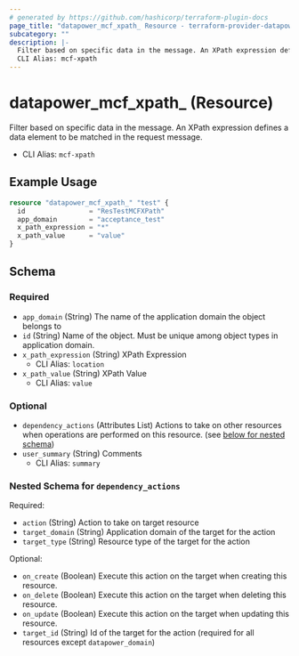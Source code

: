 ```yaml
---
# generated by https://github.com/hashicorp/terraform-plugin-docs
page_title: "datapower_mcf_xpath_ Resource - terraform-provider-datapower"
subcategory: ""
description: |-
  Filter based on specific data in the message. An XPath expression defines a data element to be matched in the request message.
  CLI Alias: mcf-xpath
---
```


# datapower_mcf_xpath_ (Resource)

Filter based on specific data in the message. An XPath expression defines a data element to be matched in the request message.
  - CLI Alias: `mcf-xpath`

## Example Usage

```terraform
resource "datapower_mcf_xpath_" "test" {
  id                = "ResTestMCFXPath"
  app_domain        = "acceptance_test"
  x_path_expression = "*"
  x_path_value      = "value"
}
```

<!-- schema generated by tfplugindocs -->
## Schema

### Required

- `app_domain` (String) The name of the application domain the object belongs to
- `id` (String) Name of the object. Must be unique among object types in application domain.
- `x_path_expression` (String) XPath Expression
  - CLI Alias: `location`
- `x_path_value` (String) XPath Value
  - CLI Alias: `value`

### Optional

- `dependency_actions` (Attributes List) Actions to take on other resources when operations are performed on this resource. (see [below for nested schema](#nestedatt--dependency_actions))
- `user_summary` (String) Comments
  - CLI Alias: `summary`

<a id="nestedatt--dependency_actions"></a>
### Nested Schema for `dependency_actions`

Required:

- `action` (String) Action to take on target resource
- `target_domain` (String) Application domain of the target for the action
- `target_type` (String) Resource type of the target for the action

Optional:

- `on_create` (Boolean) Execute this action on the target when creating this resource.
- `on_delete` (Boolean) Execute this action on the target when deleting this resource.
- `on_update` (Boolean) Execute this action on the target when updating this resource.
- `target_id` (String) Id of the target for the action (required for all resources except `datapower_domain`)

